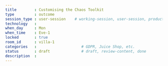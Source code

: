 ```yaml
---
title        : Customising the Chaos Toolkit
type         : outcome
session_type : user-session    # working-session, user-session, product-sesssion
technology   :
when_day     : Mon
when_time    : Eve-1
locked       : true
room_id      : villa-1
categories   :                    # GDPR, Juice Shop, etc.
status       : draft              # draft, review-content, done
description  :
---
```


<!--## Outcomes

(...)

## References

(...)-->
